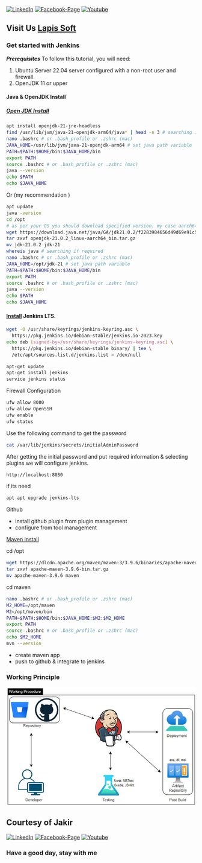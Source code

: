 [![LinkedIn][linkedin-shield-lapissoft]][linkedin-url-lapissoft]
[![Facebook-Page][facebook-shield-lapissoft]][facebook-url-lapissoft]
[![Youtube][youtube-shield-lapissoft]][youtube-url-lapissoft]

## Visit Us [Lapis Soft](http://www.lapissoft.com)

### Get started with Jenkins

***Prerequisites***
To follow this tutorial, you will need:
1. Ubuntu Server 22.04 server configured with a non-root user and firewall.
2. OpenJDK 11 or upper

#### Java & OpenJDK Install
##### [Open JDK Install](https://jdk.java.net/21/)
```bash
apt install openjdk-21-jre-headless
find /usr/lib/jvm/java-21-openjdk-arm64/java* | head -n 3 # searching if required
nano .bashrc # or .bash_profile or .zshrc (mac)
JAVA_HOME=/usr/lib/jvm/java-21-openjdk-arm64 # set java path variable
PATH=$PATH:$HOME/bin:$JAVA_HOME/bin
export PATH
source .bashrc # or .bash_profile or .zshrc (mac)
java --version
echo $PATH
echo $JAVA_HOME
```

Or (my recommendation )

```bash
apt update
java -version
cd /opt
# as per your OS you should download specified version. my case aarch64.
wget https://download.java.net/java/GA/jdk21.0.2/f2283984656d49d69e91c558476027ac/13/GPL/openjdk-21.0.2_linux-aarch64_bin.tar.gz
tar zxvf openjdk-21.0.2_linux-aarch64_bin.tar.gz
mv jdk-21.0.2 jdk-21
whereis java # searching if required
nano .bashrc # or .bash_profile or .zshrc (mac)
JAVA_HOME=/opt/jdk-21 # set java path variable
PATH=$PATH:$HOME/bin:$JAVA_HOME/bin
export PATH
source .bashrc # or .bash_profile or .zshrc (mac)
java --version
echo $PATH
echo $JAVA_HOME
```

#### [Install](https://www.jenkins.io/doc/book/installing/linux/) Jenkins LTS.
```bash
wget -O /usr/share/keyrings/jenkins-keyring.asc \
  https://pkg.jenkins.io/debian-stable/jenkins.io-2023.key
echo deb [signed-by=/usr/share/keyrings/jenkins-keyring.asc] \
  https://pkg.jenkins.io/debian-stable binary/ | tee \
  /etc/apt/sources.list.d/jenkins.list > /dev/null
```
```bash
apt-get update
apt-get install jenkins
service jenkins status
```

Firewall Configuration
```bash
ufw allow 8080
ufw allow OpenSSH
ufw enable
ufw status
```

Use the following command to get the password
```bash
cat /var/lib/jenkins/secrets/initialAdminPassword
```
After getting the initial password and put required information & selecting plugins we will configure jenkins.
```bash
http://localhost:8080
```
if its need
```bash
apt apt upgrade jenkins-lts
```

Github
- install github plugin from plugin management
- configure from tool management

[Maven install](https://maven.apache.org/install.html)

cd /opt
```bash
wget https://dlcdn.apache.org/maven/maven-3/3.9.6/binaries/apache-maven-3.9.6-bin.tar.gz
tar zxvf apache-maven-3.9.6-bin.tar.gz 
mv apache-maven-3.9.6 maven
```

cd maven
```bash
nano .bashrc # or .bash_profile or .zshrc (mac)
M2_HOME=/opt/maven
M2=/opt/maven/bin
PATH=$PATH:$HOME/bin:$JAVA_HOME:$M2:$M2_HOME
export PATH
source .bashrc # or .bash_profile or .zshrc (mac)
echo $M2_HOME
mvn --version
```

- create maven app
- push to github & integrate to jenkins

### Working Principle

![Working Principle](./img/working-principle.png)

## Courtesy of Jakir

[![LinkedIn][linkedin-shield-jakir]][linkedin-url-jakir]
[![Facebook-Page][facebook-shield-jakir]][facebook-url-jakir]
[![Youtube][youtube-shield-jakir]][youtube-url-jakir]

### Have a good day, stay with me
<!-- Personal profile -->

[linkedin-shield-jakir]: https://img.shields.io/badge/linkedin-%230077B5.svg?style=for-the-badge&logo=linkedin&logoColor=white
[linkedin-url-jakir]: https://www.linkedin.com/in/jakir-ruet/
[facebook-shield-jakir]: https://img.shields.io/badge/Facebook-%231877F2.svg?style=for-the-badge&logo=Facebook&logoColor=white
[facebook-url-jakir]: https://www.facebook.com/jakir-ruet/
[youtube-shield-jakir]: https://img.shields.io/badge/YouTube-%23FF0000.svg?style=for-the-badge&logo=YouTube&logoColor=white
[youtube-url-jakir]: https://www.youtube.com/@mjakaria-ruet/featured

<!-- Company profile -->

[linkedin-shield-lapissoft]: https://img.shields.io/badge/linkedin-%230077B5.svg?style=for-the-badge&logo=linkedin&logoColor=white
[linkedin-url-lapissoft]: https://www.linkedin.com/company/lapis-soft/
[facebook-shield-lapissoft]: https://img.shields.io/badge/Facebook-%231877F2.svg?style=for-the-badge&logo=Facebook&logoColor=white
[facebook-url-lapissoft]: https://www.facebook.com/GoLapisSoft/
[youtube-shield-lapissoft]: https://img.shields.io/badge/YouTube-%23FF0000.svg?style=for-the-badge&logo=YouTube&logoColor=white
[youtube-url-lapissoft]: https://www.youtube.com/@LapisSoft/featured


